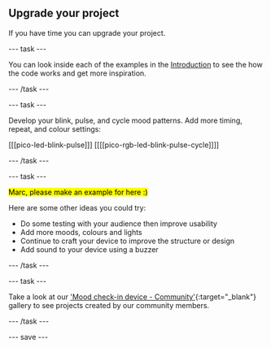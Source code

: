 ## Upgrade your project

If you have time you can upgrade your project. 

--- task ---

You can look inside each of the examples in the [Introduction](.) to see the how the code works and get more inspiration.

--- /task ---

--- task ---

Develop your blink, pulse, and cycle mood patterns. Add more timing, repeat, and colour settings:

[[[pico-led-blink-pulse]]]
[[[[pico-rgb-led-blink-pulse-cycle]]]]

--- /task ---

--- task ---

<mark>Marc, please make an example for here :)</mark>

Here are some other ideas you could try:
+ Do some testing with your audience then improve usability
+ Add more moods, colours and lights
+ Continue to craft your device to improve the structure or design
+ Add sound to your device using a buzzer

--- /task ---

--- task ---

Take a look at our 
['Mood check-in device - Community'](https://wke.lt/w/s/kTSkEC){:target="_blank"} gallery to see projects created by our community members.

--- /task ---

--- save ---
